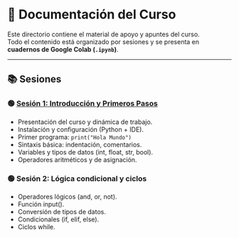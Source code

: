 # 📘 Documentación del Curso

Este directorio contiene el material de apoyo y apuntes del curso.  
Todo el contenido está organizado por sesiones y se presenta en **cuadernos de Google Colab (`.ipynb`)**.

---

## 📚 Sesiones

### 🟢 [Sesión 1: Introducción y Primeros Pasos](./IPP_Sesion1.ipynb)
- Presentación del curso y dinámica de trabajo.  
- Instalación y configuración (Python + IDE).  
- Primer programa:  ```print("Hola Mundo") ```
- Sintaxis básica: indentación, comentarios.
- Variables y tipos de datos (int, float, str, bool).
- Operadores aritméticos y de asignación.

### 🟢 Sesión 2: Lógica condicional y ciclos
- Operadores lógicos (and, or, not). 
- Función input().
- Conversión de tipos de datos.
- Condicionales (if, elif, else).
- Ciclos while.

<!-- ### 🟢 Sesión 3: Estructuras de datos y funciones
- Estructuras de datos: listas, tuplas, diccionarios y sets.
- Funciones: definición, parámetros, retorno.
- Funciones avanzadas: argumentos nombrados y anidadas.
- Modularización: organización del código en archivos y módulos.

### 🟢 Sesión 4: Archivos y manejo de errores
- Manejo de archivos (open, read, write, with).
- Introducción al manejo de errores (try, except, finally).
- Ejercicios integradores (estructuras + funciones + archivos).

### 🟡 Sesión 5: Evaluación parcial

### 🟢 Sesión 6: Paquetes y librerías en Python
- Introducción a pip e instalación de paquetes externos.
- Uso de librerías estándar (random, math, datetime).

### 🟢 Sesión 7: Automatización con scripts
- Desarrollo de scripts útiles: automatización de tareas sencillas.

### 🟢 Sesión 8: Mini herramientas en terminal
- Mini herramientas en terminal (calculadora, gestor de notas, etc.).

### 🟢 Sesión 9: Primeros pasos con Flask
- Introducción a Flask.
- Primera app web (Hello World).
- Explicación de rutas y plantillas básicas.

### 🟢 Sesión 10: Aplicaciones web con Flask
- Conectar un script de Python a Flask para mostrar resultados en la web.

### 🟡 Sesión 11: Evaluación final -->
